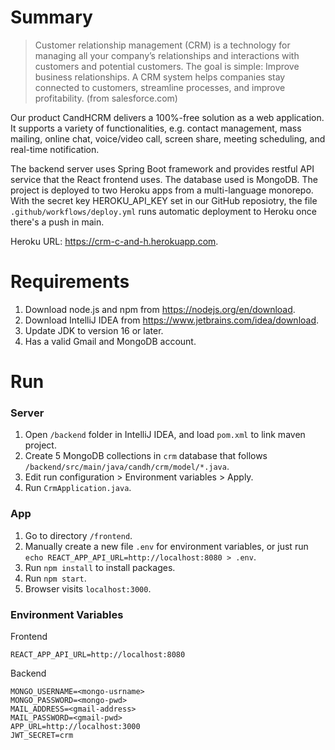 # Summary

> Customer relationship management (CRM) is a technology for managing all your company’s relationships and interactions with customers and potential customers. The goal is simple: Improve business relationships. A CRM system helps companies stay connected to customers, streamline processes, and improve profitability. (from salesforce.com)

Our product CandHCRM delivers a 100%-free solution as a web application. It supports a variety of functionalities, e.g. contact management, mass mailing, online chat, voice/video call, screen share, meeting scheduling, and real-time notification. 

The backend server uses Spring Boot framework and provides restful API service that the React frontend uses. The database used is MongoDB. The project is deployed to two Heroku apps from a multi-language monorepo. With the secret key HEROKU_API_KEY set in our GitHub reposiotry, the file `.github/workflows/deploy.yml` runs automatic deployment to Heroku once there's a push in main.

Heroku URL: https://crm-c-and-h.herokuapp.com.


# Requirements

1. Download node.js and npm from https://nodejs.org/en/download.
2. Download IntelliJ IDEA from https://www.jetbrains.com/idea/download.
3. Update JDK to version 16 or later.
4. Has a valid Gmail and MongoDB account.


# Run

### Server
1. Open `/backend` folder in IntelliJ IDEA, and load `pom.xml` to link maven project.
2. Create 5 MongoDB collections in `crm` database that follows `/backend/src/main/java/candh/crm/model/*.java`.
3. Edit run configuration > Environment variables > Apply.
4. Run `CrmApplication.java`.

### App
1. Go to directory `/frontend`.
2. Manually create a new file `.env` for environment variables, or just run `echo REACT_APP_API_URL=http://localhost:8080 > .env`.
3. Run `npm install` to install packages.
4. Run `npm start`.
5. Browser visits `localhost:3000`.

### Environment Variables
Frontend
  ```
  REACT_APP_API_URL=http://localhost:8080
  ```
Backend
  ```
  MONGO_USERNAME=<mongo-usrname>
  MONGO_PASSWORD=<mongo-pwd>
  MAIL_ADDRESS=<gmail-address>
  MAIL_PASSWORD=<gmail-pwd>
  APP_URL=http://localhost:3000
  JWT_SECRET=crm
  ```
